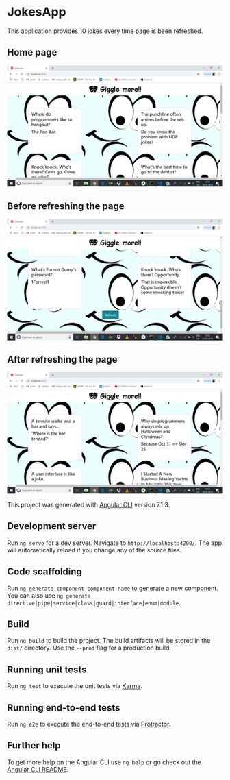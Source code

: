# JokesApp
This application provides 10 jokes every time page is been refreshed.

## Home page



![](https://github.com/Jakkarohith/Berkadia-assignment/blob/master/week-3/Angular%20assignment/jokes-app/outputs/Home%20page.png)

## Before refreshing the page




![](https://github.com/Jakkarohith/Berkadia-assignment/blob/master/week-3/Angular%20assignment/jokes-app/outputs/before%20refresh.png)

## After refreshing the page



![](https://github.com/Jakkarohith/Berkadia-assignment/blob/master/week-3/Angular%20assignment/jokes-app/outputs/After%20refresh.png)


This project was generated with [Angular CLI](https://github.com/angular/angular-cli) version 7.1.3.

## Development server

Run `ng serve` for a dev server. Navigate to `http://localhost:4200/`. The app will automatically reload if you change any of the source files.

## Code scaffolding

Run `ng generate component component-name` to generate a new component. You can also use `ng generate directive|pipe|service|class|guard|interface|enum|module`.

## Build

Run `ng build` to build the project. The build artifacts will be stored in the `dist/` directory. Use the `--prod` flag for a production build.

## Running unit tests

Run `ng test` to execute the unit tests via [Karma](https://karma-runner.github.io).

## Running end-to-end tests

Run `ng e2e` to execute the end-to-end tests via [Protractor](http://www.protractortest.org/).

## Further help

To get more help on the Angular CLI use `ng help` or go check out the [Angular CLI README](https://github.com/angular/angular-cli/blob/master/README.md).
